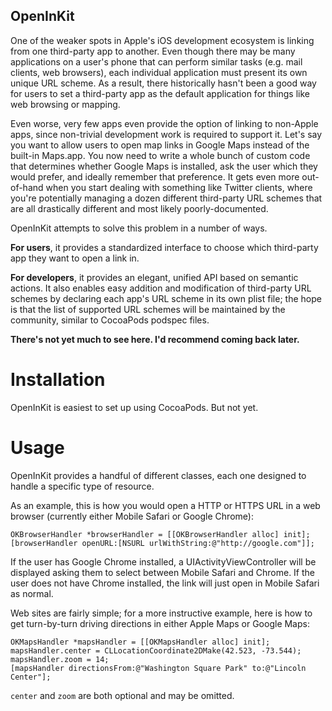 OpenInKit
---------
One of the weaker spots in Apple's iOS development ecosystem is linking from one third-party app to another. Even though there may be many applications on a user's phone that can perform similar tasks (e.g. mail clients, web browsers), each individual application must present its own unique URL scheme. As a result, there historically hasn't been a good way for users to set a third-party app as the default application for things like web browsing or mapping.

Even worse, very few apps even provide the option of linking to non-Apple apps, since non-trivial development work is required to support it. Let's say you want to allow users to open map links in Google Maps instead of the built-in Maps.app. You now need to write a whole bunch of custom code that determines whether Google Maps is installed, ask the user which they would prefer, and ideally remember that preference. It gets even more out-of-hand when you start dealing with something like Twitter clients, where you're potentially managing a dozen different third-party URL schemes that are all drastically different and most likely poorly-documented.

OpenInKit attempts to solve this problem in a number of ways.

**For users**, it provides a standardized interface to choose which third-party app they want to open a link in.

**For developers**, it provides an elegant, unified API based on semantic actions. It also enables easy addition and modification of third-party URL schemes by declaring each app's URL scheme in its own plist file; the hope is that the list of supported URL schemes will be maintained by the community, similar to CocoaPods podspec files.


**There's not yet much to see here. I'd recommend coming back later.**


Installation
============
OpenInKit is easiest to set up using CocoaPods. But not yet.


Usage
=====
OpenInKit provides a handful of different classes, each one designed to handle a specific type of resource.

As an example, this is how you would open a HTTP or HTTPS URL in a web browser (currently either Mobile Safari or Google Chrome):

    OKBrowserHandler *browserHandler = [[OKBrowserHandler alloc] init];
    [browserHandler openURL:[NSURL urlWithString:@"http://google.com"]];

If the user has Google Chrome installed, a UIActivityViewController will be displayed asking them to select between Mobile Safari and Chrome. If the user does not have Chrome installed, the link will just open in Mobile Safari as normal.

Web sites are fairly simple; for a more instructive example, here is how to get turn-by-turn driving directions in either Apple Maps or Google Maps:

    OKMapsHandler *mapsHandler = [[OKMapsHandler alloc] init];
    mapsHandler.center = CLLocationCoordinate2DMake(42.523, -73.544);
    mapsHandler.zoom = 14;
    [mapsHandler directionsFrom:@"Washington Square Park" to:@"Lincoln Center"];

`center` and `zoom` are both optional and may be omitted.